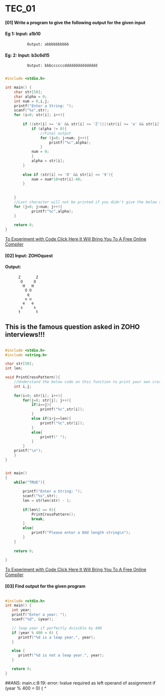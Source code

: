 # TEC_01

#### [01] Write a program to give the following output for the given input
####      Eg 1: Input: a1b10
              Output: abbbbbbbbbb
####      Eg: 2: Input: b3c6d15
              Output: bbbccccccddddddddddddddd


```c

#include <stdio.h>

int main() {
    char str[50];
    char alpha = 0;
    int num = 0,i,j;
    printf("Enter a String: ");
    scanf("%s",str);
    for (i=0; str[i]; i++){
        
        if ((str[i] >= 'A' && str[i] <= 'Z')||(str[i] >= 'a' && str[i] <= 'z')){
            if (alpha != 0){
                //Final output
                for (j=0; j<num; j++){
                    printf("%c",alpha);
                }
            num = 0;
            }
            alpha = str[i];
        }
        
        else if (str[i] >= '0' && str[i] <= '9'){
            num = num*10+str[i]-48;
        }
        
        
    }
    //Last character will not be printed if you didn't give the below statement
    for (j=0; j<num; j++){
            printf("%c",alpha);
    }
    
    return 0;
}

```

[To Experiment with Code Click Here It Will Bring You To A Free Online Compiler](https://www.onlinegdb.com/online_c_compiler)

#### [02] Input: ZOHOquest
####      Output:
          Z       Z
           O     O 
            H   H  
             O O   
              q    
             u u   
            e   e  
           s     s 
          t       t

## This is the famous question asked in ZOHO interviews!!! 
```c

#include <stdio.h>
#include <string.h>

char str[50];
int len;

void PrintCrossPattern(){
    //Understand the below code on this function to print your own cross string
    int i,j;
    
    for(i=0; str[i]; i++){
        for(j=0; str[j]; j++){
            if(i==j){
                printf("%c",str[i]);
            }
            else if(i+j==len){
                printf("%c",str[i]);
            }
            else{
                printf(" ");
            }
        }
    printf("\n");
    }
}


int main()
{
    while("TRUE"){
        
        printf("Enter a String: ");
        scanf("%s",str);
        len = strlen(str) - 1;
        
        if(len%2 == 0){
            PrintCrossPattern();
            break;
        }
        else{
            printf("Please enter a Odd length string\n");
        }
    }
    
    return 0;
    
}

```

[To Experiment with Code Click Here It Will Bring You To A Free Online Compiler](https://www.onlinegdb.com/online_c_compiler)

#### [03] Find output for the given program 

```c

#include <stdio.h>
int main() {
   int year;
   printf("Enter a year: ");
   scanf("%d", &year);

   // leap year if perfectly dvisible by 400
   if (year % 400 = 0) {
      printf("%d is a leap year.", year);
   }

   else {
      printf("%d is not a leap year.", year);
   }

   return 0;
}

```

##ANS: main.c:8:19: error: lvalue required as left operand of assignment
    if (year % 400 = 0) {
                   ^
